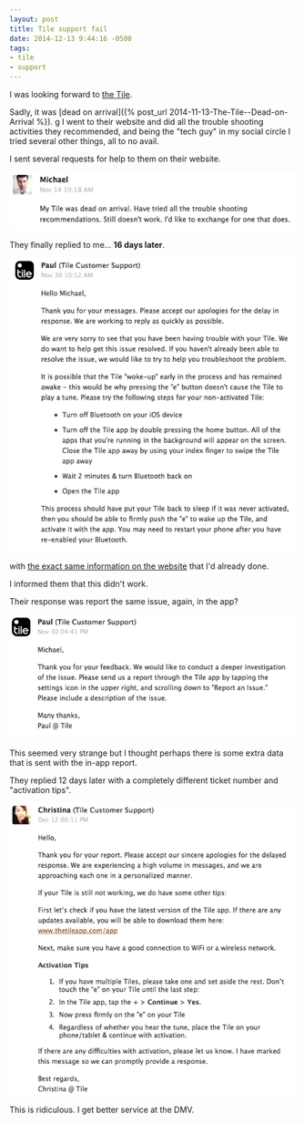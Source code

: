 ```yaml
---
layout: post
title: Tile support fail
date: 2014-12-13 9:44:16 -0500
tags: 
- tile
- support
--- 
```


I was looking forward to [the Tile](https://www.thetileapp.com/). 

Sadly, it was [dead on arrival]({% post_url 2014-11-13-The-Tile--Dead-on-Arrival %}).
g
I went to their website and did all the trouble shooting activities they recommended, and being the "tech guy" in my social circle I tried several other things, all to no avail. 

I sent several requests for help to them on their website. 

![](/images/tile_support_fail-1.png)

They finally replied to me... **16 days later**.

![](/images/tile_support_fail-2.png)

with [the exact same information on the website](https://support.thetileapp.com/hc/en-us/articles/202517983-One-of-my-Tiles-will-not-activate) that I'd already done. 

I informed them that this didn't work.

Their response was report the same issue, again, in the app?

![](/images/tile_support_fail-3.png)

This seemed very strange but I thought perhaps there is some extra data that is sent with the in-app report.

They replied 12 days later with a completely different ticket number and "activation tips". 

![](/images/tile_support_fail-4.png)

This is ridiculous. I get better service at the DMV. 

